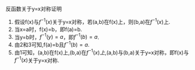 反函数关于y=x对称证明

1. 假设f(x)与$f^{-1}(x)$关于y=x对称，若(a,b)在f(x)上，则(b,a)在$f^{-1}(x)$上.
2. 当x=a时，f(x)=b，即f(a)=b.
3. 当y=b时，$f^{-1}(y)=a$，即$f^{-1}(b)=a$.
4. 由2和3可知,f(a)=b且$f^{-1}(b)=a$.
5. 由1可知，(a,b)在f(x)上,(b,a)在$f^{-1}(x)上$,(a,b)与(b,a)关于y=x对称，即f(x)与$f^{-1}(x)$关于y=x对称.